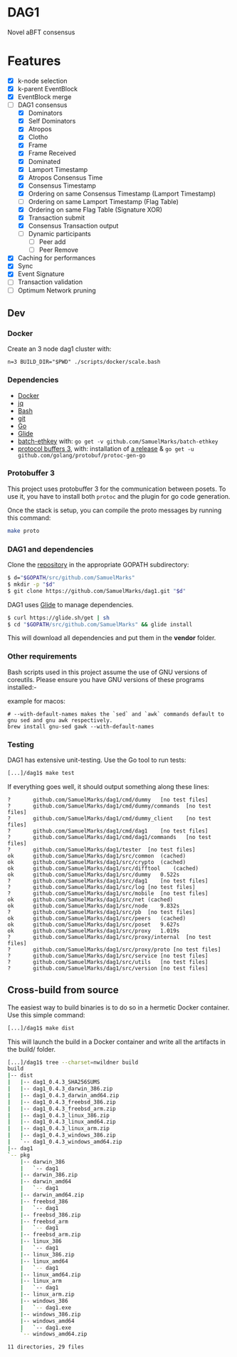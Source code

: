 # DAG1

Novel aBFT consensus

  
# Features
- [x] k-node selection
- [x] k-parent EventBlock
- [x] EventBlock merge
- [ ] DAG1 consensus
    - [x] Dominators
    - [x] Self Dominators
    - [x] Atropos
    - [x] Clotho
    - [x] Frame
    - [x] Frame Received
    - [x] Dominated
    - [x] Lamport Timestamp
    - [x] Atropos Consensus Time
    - [x] Consensus Timestamp
    - [x] Ordering on same Consensus Timestamp (Lamport Timestamp)
    - [ ] Ordering on same Lamport Timestamp (Flag Table)
    - [x] Ordering on same Flag Table (Signature XOR)
    - [x] Transaction submit
    - [x] Consensus Transaction output
    - [ ] Dynamic participants
        - [ ] Peer add
        - [ ] Peer Remove
- [x] Caching for performances
- [x] Sync
- [x] Event Signature
- [ ] Transaction validation
- [ ] Optimum Network pruning

## Dev

### Docker

Create an 3 node dag1 cluster with:

    n=3 BUILD_DIR="$PWD" ./scripts/docker/scale.bash

### Dependencies

  - [Docker](https://www.docker.com/get-started)
  - [jq](https://stedolan.github.io/jq)
  - [Bash](https://www.gnu.org/software/bash)
  - [git](https://git-scm.com)
  - [Go](https://golang.org)
  - [Glide](https://glide.sh)
  - [batch-ethkey](https://github.com/SamuelMarks/batch-ethkey) with: `go get -v github.com/SamuelMarks/batch-ethkey`
  - [protocol buffers 3](https://github.com/protocolbuffers/protobuf), with: installation of [a release]([here](https://github.com/protocolbuffers/protobuf/releases)) & `go get -u github.com/golang/protobuf/protoc-gen-go`

### Protobuffer 3

This project uses protobuffer 3 for the communication between posets.
To use it, you have to install both `protoc` and the plugin for go code
generation.

Once the stack is setup, you can compile the proto messages by
running this command:

```bash
make proto
```

### DAG1 and dependencies
Clone the [repository](https://github.com/SamuelMarks/dag1) in the appropriate
GOPATH subdirectory:

```bash
$ d="$GOPATH/src/github.com/SamuelMarks"
$ mkdir -p "$d"
$ git clone https://github.com/SamuelMarks/dag1.git "$d"
```
DAG1 uses [Glide](http://github.com/Masterminds/glide) to manage dependencies.

```bash
$ curl https://glide.sh/get | sh
$ cd "$GOPATH/src/github.com/SamuelMarks" && glide install
```
This will download all dependencies and put them in the **vendor** folder.

### Other requirements

Bash scripts used in this project assume the use of GNU versions of coreutils.
Please ensure you have GNU versions of these programs installed:-

example for macos:
```
# --with-default-names makes the `sed` and `awk` commands default to gnu sed and gnu awk respectively.
brew install gnu-sed gawk --with-default-names
```

### Testing

DAG1 has extensive unit-testing. Use the Go tool to run tests:
```bash
[...]/dag1$ make test
```

If everything goes well, it should output something along these lines:
```
?   	github.com/SamuelMarks/dag1/cmd/dummy	[no test files]
?   	github.com/SamuelMarks/dag1/cmd/dummy/commands	[no test files]
?   	github.com/SamuelMarks/dag1/cmd/dummy_client	[no test files]
?   	github.com/SamuelMarks/dag1/cmd/dag1	[no test files]
?   	github.com/SamuelMarks/dag1/cmd/dag1/commands	[no test files]
?   	github.com/SamuelMarks/dag1/tester	[no test files]
ok  	github.com/SamuelMarks/dag1/src/common	(cached)
ok  	github.com/SamuelMarks/dag1/src/crypto	(cached)
ok  	github.com/SamuelMarks/dag1/src/difftool	(cached)
ok  	github.com/SamuelMarks/dag1/src/dummy	0.522s
?   	github.com/SamuelMarks/dag1/src/dag1	[no test files]
?   	github.com/SamuelMarks/dag1/src/log	[no test files]
?   	github.com/SamuelMarks/dag1/src/mobile	[no test files]
ok  	github.com/SamuelMarks/dag1/src/net	(cached)
ok  	github.com/SamuelMarks/dag1/src/node	9.832s
?   	github.com/SamuelMarks/dag1/src/pb	[no test files]
ok  	github.com/SamuelMarks/dag1/src/peers	(cached)
ok  	github.com/SamuelMarks/dag1/src/poset	9.627s
ok  	github.com/SamuelMarks/dag1/src/proxy	1.019s
?   	github.com/SamuelMarks/dag1/src/proxy/internal	[no test files]
?   	github.com/SamuelMarks/dag1/src/proxy/proto	[no test files]
?   	github.com/SamuelMarks/dag1/src/service	[no test files]
?   	github.com/SamuelMarks/dag1/src/utils	[no test files]
?   	github.com/SamuelMarks/dag1/src/version	[no test files]
```

## Cross-build from source

The easiest way to build binaries is to do so in a hermetic Docker container.
Use this simple command:

```bash
[...]/dag1$ make dist
```
This will launch the build in a Docker container and write all the artifacts in
the build/ folder.

```bash
[...]/dag1$ tree --charset=nwildner build
build
|-- dist
|   |-- dag1_0.4.3_SHA256SUMS
|   |-- dag1_0.4.3_darwin_386.zip
|   |-- dag1_0.4.3_darwin_amd64.zip
|   |-- dag1_0.4.3_freebsd_386.zip
|   |-- dag1_0.4.3_freebsd_arm.zip
|   |-- dag1_0.4.3_linux_386.zip
|   |-- dag1_0.4.3_linux_amd64.zip
|   |-- dag1_0.4.3_linux_arm.zip
|   |-- dag1_0.4.3_windows_386.zip
|   `-- dag1_0.4.3_windows_amd64.zip
|-- dag1
`-- pkg
    |-- darwin_386
    |   `-- dag1
    |-- darwin_386.zip
    |-- darwin_amd64
    |   `-- dag1
    |-- darwin_amd64.zip
    |-- freebsd_386
    |   `-- dag1
    |-- freebsd_386.zip
    |-- freebsd_arm
    |   `-- dag1
    |-- freebsd_arm.zip
    |-- linux_386
    |   `-- dag1
    |-- linux_386.zip
    |-- linux_amd64
    |   `-- dag1
    |-- linux_amd64.zip
    |-- linux_arm
    |   `-- dag1
    |-- linux_arm.zip
    |-- windows_386
    |   `-- dag1.exe
    |-- windows_386.zip
    |-- windows_amd64
    |   `-- dag1.exe
    `-- windows_amd64.zip

11 directories, 29 files
```
